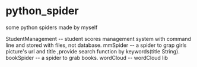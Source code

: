 # python_spider
some python spiders made by myself

StudentManagement -- student scores management system with command line and stored with files, not database.
mmSpider -- a spider to grap girls picture's url and title ,provide search function by keywords(title String).
bookSpider -- a spider to grab books.
wordCloud -- wordCloud lib
